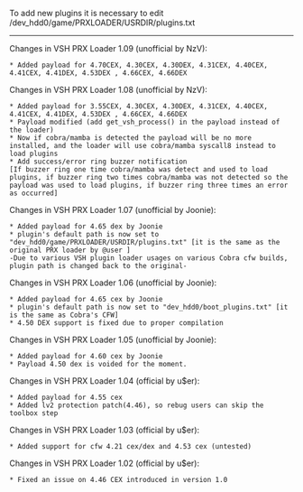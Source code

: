 To add new plugins it is necessary to edit /dev_hdd0/game/PRXLOADER/USRDIR/plugins.txt 

-----------------------------------------------------------------------------------------------

Changes in VSH PRX Loader 1.09 (unofficial by NzV): 

	* Added payload for 4.70CEX, 4.30CEX, 4.30DEX, 4.31CEX, 4.40CEX, 4.41CEX, 4.41DEX, 4.53DEX , 4.66CEX, 4.66DEX

	
Changes in VSH PRX Loader 1.08 (unofficial by NzV): 

	* Added payload for 3.55CEX, 4.30CEX, 4.30DEX, 4.31CEX, 4.40CEX, 4.41CEX, 4.41DEX, 4.53DEX , 4.66CEX, 4.66DEX
	* Payload modified (add get_vsh_process() in the payload instead of the loader)
	* Now if cobra/mamba is detected the payload will be no more installed, and the loader will use cobra/mamba syscall8 instead to load plugins
	* Add success/error ring buzzer notification
	[If buzzer ring one time cobra/mamba was detect and used to load plugins, if buzzer ring two times cobra/mamba was not detected so the payload was used to load plugins, if buzzer ring three times an error as occurred]

	
Changes in VSH PRX Loader 1.07 (unofficial by Joonie): 

	* Added payload for 4.65 dex by Joonie 
	* plugin's default path is now set to "dev_hdd0/game/PRXLOADER/USRDIR/plugins.txt" [it is the same as the original PRX loader by @user ] 
	-Due to various VSH plugin loader usages on various Cobra cfw builds, plugin path is changed back to the original- 

	
Changes in VSH PRX Loader 1.06 (unofficial by Joonie): 

	* Added payload for 4.65 cex by Joonie
	* plugin's default path is now set to "dev_hdd0/boot_plugins.txt" [it is the same as Cobra's CFW] 
	* 4.50 DEX support is fixed due to proper compilation 
	
	
Changes in VSH PRX Loader 1.05 (unofficial by Joonie): 

	* Added payload for 4.60 cex by Joonie 
	* Payload 4.50 dex is voided for the moment. 

	
Changes in VSH PRX Loader 1.04 (official by u$er): 

	* Added payload for 4.55 cex 
	* Added lv2 protection patch(4.46), so rebug users can skip the toolbox step 

	
Changes in VSH PRX Loader 1.03 (official by u$er): 

	* Added support for cfw 4.21 cex/dex and 4.53 cex (untested) 

	
Changes in VSH PRX Loader 1.02 (official by u$er): 

	* Fixed an issue on 4.46 CEX introduced in version 1.0 
